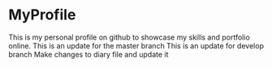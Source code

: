 # MyProfile
This is my personal profile on github to showcase my skills and portfolio online.
This is an update for the master branch
This is an update for develop branch
Make changes to diary file and update it
